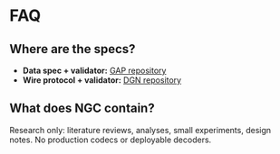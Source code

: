 # FAQ

## Where are the specs?

- **Data spec + validator:** [GAP repository](https://github.com/ShagaDAO/gap)
- **Wire protocol + validator:** [DGN repository](https://github.com/ShagaDAO/dgn)

## What does NGC contain?

Research only: literature reviews, analyses, small experiments, design notes. No production codecs or deployable decoders. 